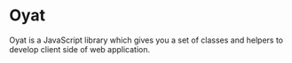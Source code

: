 # Oyat
Oyat is a JavaScript library which gives you a set of classes and helpers to develop client side of web application.

